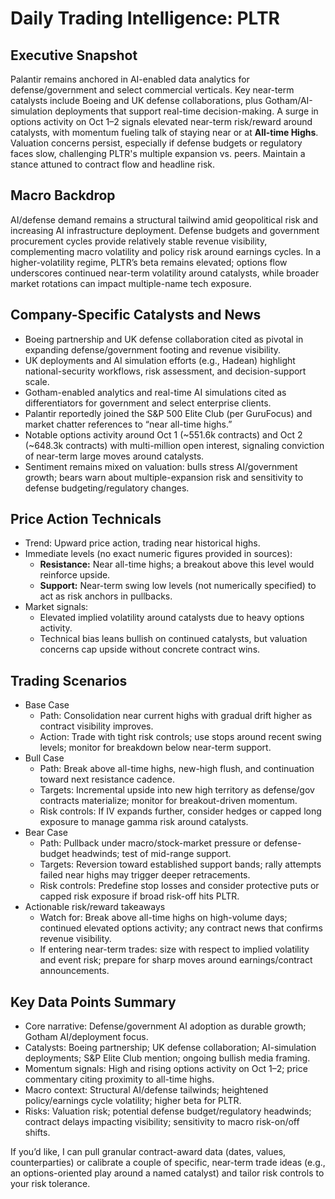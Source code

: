# Daily Trading Intelligence: PLTR

## Executive Snapshot
Palantir remains anchored in AI-enabled data analytics for defense/government and select commercial verticals. Key near-term catalysts include Boeing and UK defense collaborations, plus Gotham/AI-simulation deployments that support real-time decision-making. A surge in options activity on Oct 1–2 signals elevated near-term risk/reward around catalysts, with momentum fueling talk of staying near or at **All-time Highs**. Valuation concerns persist, especially if defense budgets or regulatory faces slow, challenging PLTR's multiple expansion vs. peers. Maintain a stance attuned to contract flow and headline risk.

## Macro Backdrop
AI/defense demand remains a structural tailwind amid geopolitical risk and increasing AI infrastructure deployment. Defense budgets and government procurement cycles provide relatively stable revenue visibility, complementing macro volatility and policy risk around earnings cycles. In a higher-volatility regime, PLTR’s beta remains elevated; options flow underscores continued near-term volatility around catalysts, while broader market rotations can impact multiple-name tech exposure.

## Company-Specific Catalysts and News
- Boeing partnership and UK defense collaboration cited as pivotal in expanding defense/government footing and revenue visibility.
- UK deployments and AI simulation efforts (e.g., Hadean) highlight national-security workflows, risk assessment, and decision-support scale.
- Gotham-enabled analytics and real-time AI simulations cited as differentiators for government and select enterprise clients.
- Palantir reportedly joined the S&P 500 Elite Club (per GuruFocus) and market chatter references to “near all-time highs.”
- Notable options activity around Oct 1 (~551.6k contracts) and Oct 2 (~648.3k contracts) with multi-million open interest, signaling conviction of near-term large moves around catalysts.
- Sentiment remains mixed on valuation: bulls stress AI/government growth; bears warn about multiple-expansion risk and sensitivity to defense budgeting/regulatory changes.

## Price Action Technicals
- Trend: Upward price action, trading near historical highs.
- Immediate levels (no exact numeric figures provided in sources):
  - **Resistance:** Near all-time highs; a breakout above this level would reinforce upside.
  - **Support:** Near-term swing low levels (not numerically specified) to act as risk anchors in pullbacks.
- Market signals:
  - Elevated implied volatility around catalysts due to heavy options activity.
  - Technical bias leans bullish on continued catalysts, but valuation concerns cap upside without concrete contract wins.

## Trading Scenarios
- Base Case
  - Path: Consolidation near current highs with gradual drift higher as contract visibility improves.
  - Action: Trade with tight risk controls; use stops around recent swing levels; monitor for breakdown below near-term support.
- Bull Case
  - Path: Break above all-time highs, new-high flush, and continuation toward next resistance cadence.
  - Targets: Incremental upside into new high territory as defense/gov contracts materialize; monitor for breakout-driven momentum.
  - Risk controls: If IV expands further, consider hedges or capped long exposure to manage gamma risk around catalysts.
- Bear Case
  - Path: Pullback under macro/stock-market pressure or defense-budget headwinds; test of mid-range support.
  - Targets: Reversion toward established support bands; rally attempts failed near highs may trigger deeper retracements.
  - Risk controls: Predefine stop losses and consider protective puts or capped risk exposure if broad risk-off hits PLTR.
- Actionable risk/reward takeaways
  - Watch for: Break above all-time highs on high-volume days; continued elevated options activity; any contract news that confirms revenue visibility.
  - If entering near-term trades: size with respect to implied volatility and event risk; prepare for sharp moves around earnings/contract announcements.

## Key Data Points Summary
- Core narrative: Defense/government AI adoption as durable growth; Gotham AI/deployment focus.
- Catalysts: Boeing partnership; UK defense collaboration; AI-simulation deployments; S&P Elite Club mention; ongoing bullish media framing.
- Momentum signals: High and rising options activity on Oct 1–2; price commentary citing proximity to all-time highs.
- Macro context: Structural AI/defense tailwinds; heightened policy/earnings cycle volatility; higher beta for PLTR.
- Risks: Valuation risk; potential defense budget/regulatory headwinds; contract delays impacting visibility; sensitivity to macro risk-on/off shifts.

If you’d like, I can pull granular contract-award data (dates, values, counterparties) or calibrate a couple of specific, near-term trade ideas (e.g., an options-oriented play around a named catalyst) and tailor risk controls to your risk tolerance.